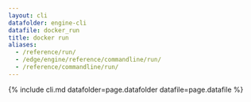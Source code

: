 ```yaml
---
layout: cli
datafolder: engine-cli
datafile: docker_run
title: docker run
aliases:
  - /reference/run/
  - /edge/engine/reference/commandline/run/
  - /reference/commandline/run/
---
```

<!--
This page is automatically generated from Docker's source code. If you want to
suggest a change to the text that appears here, open a ticket or pull request
in the source repository on GitHub:

https://github.com/docker/cli
-->
{% include cli.md datafolder=page.datafolder datafile=page.datafile %}
